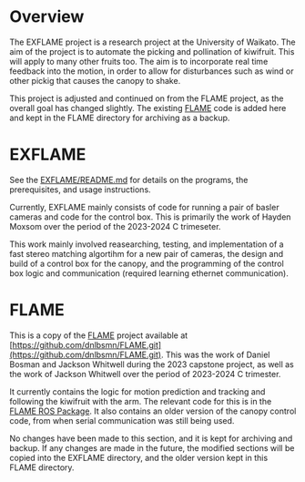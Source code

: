 # Overview
The EXFLAME project is a research project at the University of Waikato. The aim of the project is to automate the picking and pollination of kiwifruit. This will apply to many other fruits too. The aim is to incorporate real time feedback into the motion, in order to allow for disturbances such as wind or other pickig that causes the canopy to shake.

This project is adjusted and continued on from the FLAME project, as the overall goal has changed slightly. The existing [FLAME](https://github.com/dnlbsmn/FLAME.git) code is added here and kept in the FLAME directory for archiving as a backup. 


# EXFLAME
See the [EXFLAME/README.md](EXFLAME/README.md) for details on the programs, the prerequisites, and usage instructions.  

Currently, EXFLAME mainly consists of code for running a pair of basler cameras and code for the control box. This is primarily the work of Hayden Moxsom over the period of the 2023-2024 C trimeseter.  

This work mainly involved reasearching, testing, and implementation of a fast stereo matching algortihm for a new pair of cameras, the design and build of a control box for the canopy, and the programming of the control box logic and communication (required learning ethernet communication).  


# FLAME
This is a copy of the [FLAME](https://github.com/dnlbsmn/FLAME.git) project available at [https://github.com/dnlbsmn/FLAME.git](https://github.com/dnlbsmn/FLAME.git). This was the work of Daniel Bosman and Jackson Whitwell during the 2023 capstone project, as well as the work of Jackson Whitwell over the period of 2023-2024 C trimester.    

It currently contains the logic for motion prediction and tracking and following the kiwifruit with the arm. The relevant code for this is in the [FLAME ROS Package](FLAME/FLAME%20ROS%20Package). It also contains an older version of the canopy control code, from when serial communication was still being used.  

No changes have been made to this section, and it is kept for archiving and backup. If any changes are made in the future, the modified sections will be copied into the EXFLAME directory, and the older version kept in this FLAME directory.
